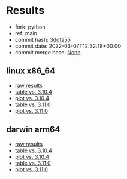 # Results

- fork: python
- ref: main
- commit hash: [3ddfa55](https://github.com/python/cpython/commit/3ddfa55)
- commit date: 2022-03-07T12:32:18+00:00
- commit merge base: [None](https://github.com/python/cpython/commit/None)

## linux x86_64

- [raw results](bm-20220307-linux-x86_64-python-main-3.11.0a6-3ddfa55.json)
- [table vs. 3.10.4](bm-20220307-linux-x86_64-python-main-3.11.0a6-3ddfa55-vs-3.10.4.md)
- [plot vs. 3.10.4](bm-20220307-linux-x86_64-python-main-3.11.0a6-3ddfa55-vs-3.10.4.png)
- [table vs. 3.11.0](bm-20220307-linux-x86_64-python-main-3.11.0a6-3ddfa55-vs-3.11.0.md)
- [plot vs. 3.11.0](bm-20220307-linux-x86_64-python-main-3.11.0a6-3ddfa55-vs-3.11.0.png)

## darwin arm64

- [raw results](bm-20220307-darwin-arm64-python-3ddfa55df48a67a5972f-3.11.0a6-3ddfa55.json)
- [table vs. 3.10.4](bm-20220307-darwin-arm64-python-3ddfa55df48a67a5972f-3.11.0a6-3ddfa55-vs-3.10.4.md)
- [plot vs. 3.10.4](bm-20220307-darwin-arm64-python-3ddfa55df48a67a5972f-3.11.0a6-3ddfa55-vs-3.10.4.png)
- [table vs. 3.11.0](bm-20220307-darwin-arm64-python-3ddfa55df48a67a5972f-3.11.0a6-3ddfa55-vs-3.11.0.md)
- [plot vs. 3.11.0](bm-20220307-darwin-arm64-python-3ddfa55df48a67a5972f-3.11.0a6-3ddfa55-vs-3.11.0.png)

